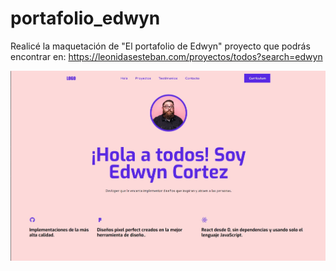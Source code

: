 # portafolio_edwyn
Realicé la maquetación de "El portafolio de Edwyn" proyecto que podrás encontrar en: https://leonidasesteban.com/proyectos/todos?search=edwyn

<img src="https://raw.githubusercontent.com/alfgow/portafolio_edwyn/master/images/projectScreen.jpg">
